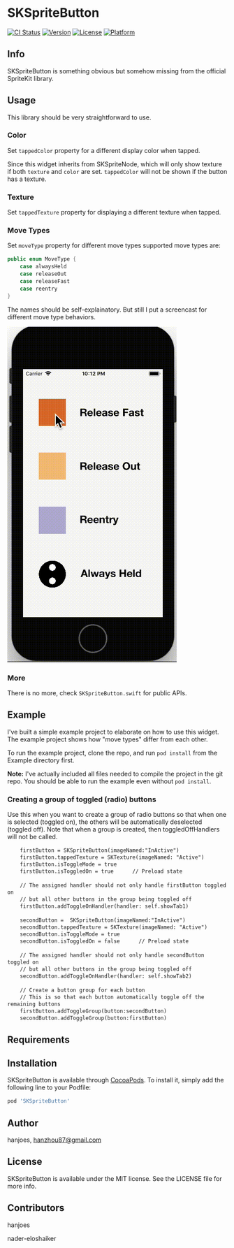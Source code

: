 # SKSpriteButton

[![CI Status](http://img.shields.io/travis/hanjoes/SKSpriteButton.svg?style=flat)](https://travis-ci.org/hanjoes/SKSpriteButton)
[![Version](https://img.shields.io/cocoapods/v/SKSpriteButton.svg?style=flat)](http://cocoapods.org/pods/SKSpriteButton)
[![License](https://img.shields.io/cocoapods/l/SKSpriteButton.svg?style=flat)](http://cocoapods.org/pods/SKSpriteButton)
[![Platform](https://img.shields.io/cocoapods/p/SKSpriteButton.svg?style=flat)](http://cocoapods.org/pods/SKSpriteButton)

## Info

SKSpriteButton is something obvious but somehow missing from the official SpriteKit library. 

## Usage 

This library should be very straightforward to use.

### Color

Set `tappedColor` property for a different display color when tapped. 

Since this widget inherits from SKSpriteNode, which will only show texture if both `texture` and `color` are set. `tappedColor` will not be shown if the button has a texture.

### Texture

Set `tappedTexture` property for displaying a different texture when tapped.

### Move Types

Set `moveType` property for different move types supported move types are:

```Swift
public enum MoveType {
    case alwaysHeld
    case releaseOut
    case releaseFast
    case reentry
}
```

The names should be self-explainatory. But still I put a screencast for different move type behaviors.

![Demo](./ios_demo.gif)

### More

There is no more, check `SKSpriteButton.swift` for public APIs.

## Example

I've built a simple example project to elaborate on how to use this widget. The example project shows how "move types" differ from each other.

To run the example project, clone the repo, and run `pod install` from the Example directory first.

__Note:__ I've actually included all files needed to compile the project in the git repo. You should be able to run the example even without `pod install`.

### Creating a group of toggled (radio) buttons
Use this when you want to create a group of radio buttons so that when one is selected (toggled on), the others will be automatically deselected (toggled off). Note that when a group is created, then toggledOffHandlers will not be called.

```
    firstButton = SKSpriteButton(imageNamed:"InActive")
    firstButton.tappedTexture = SKTexture(imageNamed: "Active")
    firstButton.isToggleMode = true
    firstButton.isToggledOn = true      // Preload state
    
    // The assigned handler should not only handle firstButton toggled on
    // but all other buttons in the group being toggled off
    firstButton.addToggleOnHandler(handler: self.showTab1)  
    
    secondButton =  SKSpriteButton(imageNamed:"InActive")
    secondButton.tappedTexture = SKTexture(imageNamed: "Active")
    secondButton.isToggleMode = true
    secondButton.isToggledOn = false      // Preload state
    
    // The assigned handler should not only handle secondButton toggled on
    // but all other buttons in the group being toggled off
    secondButton.addToggleOnHandler(handler: self.showTab2)

    // Create a button group for each button
    // This is so that each button automatically toggle off the remaining buttons
    firstButton.addToggleGroup(button:secondButton)
    secondButton.addToggleGroup(button:firstButton)
```

## Requirements

## Installation

SKSpriteButton is available through [CocoaPods](http://cocoapods.org). To install
it, simply add the following line to your Podfile:

```ruby
pod 'SKSpriteButton'
```

## Author

hanjoes, hanzhou87@gmail.com

## License

SKSpriteButton is available under the MIT license. See the LICENSE file for more info.

## Contributors

hanjoes

nader-eloshaiker
